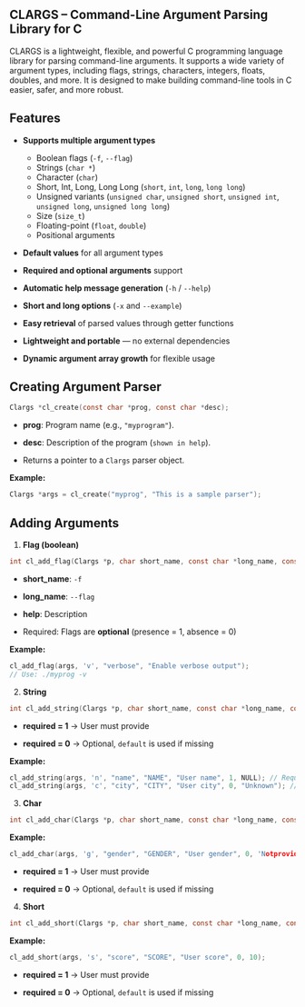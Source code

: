 ## CLARGS – Command-Line Argument Parsing Library for C

CLARGS is a lightweight, flexible, and powerful C programming language library for parsing command-line arguments. It supports a wide variety of argument types, including flags, strings, characters, integers, floats, doubles, and more. It is designed to make building command-line tools in C easier, safer, and more robust.

## Features

- **Supports multiple argument types**
  - Boolean flags (`-f`, `--flag`)
  - Strings (`char *`)
  - Character (`char`)
  - Short, Int, Long, Long Long (`short`, `int`, `long`, `long long`)
  - Unsigned variants (`unsigned char`, `unsigned short`, `unsigned int`, `unsigned long`, `unsigned long long`)
  - Size (`size_t`)
  - Floating-point (`float`, `double`)
  - Positional arguments

- **Default values** for all argument types
- **Required and optional arguments** support
- **Automatic help message generation** (`-h` / `--help`)
- **Short and long options** (`-x` and `--example`)
- **Easy retrieval** of parsed values through getter functions
- **Lightweight and portable** — no external dependencies
- **Dynamic argument array growth** for flexible usage


## Creating Argument Parser

```c
Clargs *cl_create(const char *prog, const char *desc);
```
- **prog**: Program name (e.g., `"myprogram"`).
- **desc**: Description of the program (`shown in help`).

- Returns a pointer to a `Clargs` parser object.

**Example:**
```c
Clargs *args = cl_create("myprog", "This is a sample parser");
```
## Adding Arguments
1. **Flag (boolean)**
```c
int cl_add_flag(Clargs *p, char short_name, const char *long_name, const char *help);
```

- **short_name**: `-f`

- **long_name**: `--flag`

- **help**: Description

- Required: Flags are **optional** (presence = 1, absence = 0)

**Example:**
```c
cl_add_flag(args, 'v', "verbose", "Enable verbose output");
// Use: ./myprog -v
```

2. **String**
```c
int cl_add_string(Clargs *p, char short_name, const char *long_name, const char *meta, const char *help, int required, const char *default);
```


- **required = 1** → User must provide

- **required = 0** → Optional, `default` is used if missing

 **Example:**
```c
cl_add_string(args, 'n', "name", "NAME", "User name", 1, NULL); // Required
cl_add_string(args, 'c', "city", "CITY", "User city", 0, "Unknown"); // Optional
```

3. **Char**
```c
int cl_add_char(Clargs *p, char short_name, const char *long_name, const char *meta, const char *help, int required, char default);
```

**Example:**
```c
cl_add_char(args, 'g', "gender", "GENDER", "User gender", 0, 'Notprovided'); // Optional
```
- **required = 1** → User must provide

- **required = 0** → Optional, `default` is used if missing

4. **Short**
```c
int cl_add_short(Clargs *p, char short_name, const char *long_name, const char *meta, const char *help, int required, short default);
```
**Example:**
```c
cl_add_short(args, 's', "score", "SCORE", "User score", 0, 10);
```
- **required = 1** → User must provide

- **required = 0** → Optional, `default` is used if missing
